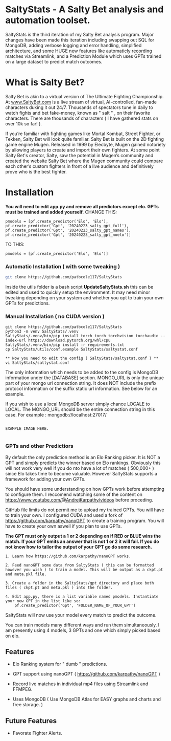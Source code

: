 # SaltyStats - A Salty Bet analysis and automation toolset.

SaltyStats is the third iteration of my Salty Bet analysis program. Major changes have been made this iteration including swapping out SQL for MongoDB, adding verbose logging and error handling, simplified architecture, and some HUGE new features like automaticly recording matches via Streamlink, and a Prediction Module which uses GPTs trained on a large dataset to predict match outcomes.

# What is Salty Bet?
Salty Bet is akin to a virtual version of The Ultimate Fighting Championship. At www.SaltyBet.com is a live stream of virtual, AI-controlled, fan-made characters duking it out 24/7. Thousands of spectators tune in daily to watch fights and bet fake-money, known as " salt " , on their  favorite characters. There are thousands of characters ( I have gathered stats on over 10k so far! ). 

If you’re familiar with fighting games like Mortal Kombat, Street Fighter, or Tekken, Salty Bet will look quite familiar.  Salty Bet is built on the 2D fighting game engine Mugen. Released in 1999 by Elecbyte, Mugen gained notoriety by allowing players to create and import their own fighters. At some point Salty Bet's creator, Salty, saw the potential in Mugen’s community and created the website Salty Bet where the Mugen community could compare each other’s custom fighters in front of a live audience and definitively prove who is the best fighter.




# Installation

**You will need to edit app.py and remove all predictors except elo. GPTs must be trained and added yourself.** 
CHANGE THIS: 
```
pmodels = [pf.create_predictor('Elo', 'Elo'), pf.create_predictor('Gpt', '20240223_salty_gpt_full'), pf.create_predictor('Gpt', '20240223_salty_gpt_names'), pf.create_predictor('Gpt', '20240223_salty_gpt_noelo')]
```
TO THIS:
```
pmodels = [pf.create_predictor('Elo', 'Elo')]
```
### Automatic Installation ( with some tweaking )
```bash
git clone https://github.com/patbcole117/SaltyStats
```
Inside the utils folder is a bash script **UpdateSaltyStats.sh** this can be edited and used to quickly setup the environment. It may need minor tweaking depending on your system and whether you opt to train your own GPTs for predictions.

### Manual Installation ( no CUDA version )
```
git clone https://github.com/patbcole117/SaltyStats
python3 -m venv SaltyStats/.venv
SaltyStats/.venv/bin/pip install torch torch torchvision torchaudio --index-url https://download.pytorch.org/whl/cpu
SaltyStats/.venv/bin/pip install -r requirements.txt
cp SaltyStats/utils/conf.example SaltyStats/saltystat.conf

** Now you need to edit the config ( SaltyStats/saltystat.conf ) **
vi SaltyStats/saltystat.conf
```
The only information which needs to be added to the config is MongoDB information under the [DATABASE] section. MONGO_URL is only the unique part of your mongo url connection string. It does NOT include the prefix protocol information or the suffix static url information. See below for an example.

If you wish to use a local MongoDB server simply chance LOCALE to LOCAL. The MONGO_URL should be the entire connection string in this case. For example : mongodb://localhost:27017/

```

EXAMPLE IMAGE HERE.


```

### GPTs and other Predictiors

By default the only prediction method is an Elo Ranking picker. It is NOT a GPT and simply predicts the winner based on Elo rankings. Obviously this will not work very well if you do nto have a lot of matches ( 500,000+ ) since Elo takes time to become valuable. However SaltyStats supports a framework for adding your own GPTs.

You should have some understanding on how GPTs work before attempting to configure them. I reccomend watching some of the content on https://www.youtube.com/@AndrejKarpathy/videos before proceding. 

GitHub file limits do not permit me to upload my trained GPTs. You will have to train your own. I configured CUDA and used a fork of https://github.com/karpathy/nanoGPT to create a training program. You will have to create your own aswell if you plan to use GPTs.

**The GPT must only output a 1 or 2 depending on if RED or BLUE wins the match. If your GPT emits an answer that is not 1 or 2  it will fail. If you do not know how to tailor the output of your GPT go do some research.**

```
1. Learn how https://github.com/karpathy/nanoGPT works.

2. Feed nanoGPT some data from SaltyStats ( this can be formatted however you wish ) to train a model. This will be output as a ckpt.pt and meta.pkl file.

3. Create a folder in the SaltyStats/gpt directory and place both files ( ckpt.pt and meta.pkl ) into the folder.

4. Edit app.py, there is a list variable named pmodels. Instantiate your new GPT in the list like so: 
    pf.create_predictor('Gpt', 'FOLDER_NAME_OF_YOUR_GPT')
```
SaltyStats will now use your model every match to predict the outcome.

You can train models many different ways and run them simultaneously. I am presently using 4 models, 3 GPTs and one which simply picked based on elo.

## Features

* Elo Ranking system for " dumb " predictions.

* GPT support using nanoGPT ( https://github.com/karpathy/nanoGPT )

* Record live matches in individual mp4 files using Streamlink and FFMPEG.

* Uses MongoDB ( Use MongoDB Atlas for EASY graphs and charts and free storage. )

## Future Features
* Favorate Fighter Alerts.

